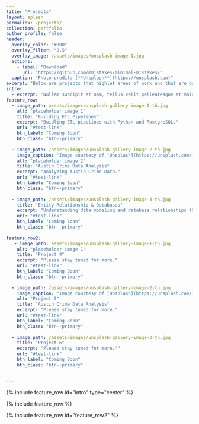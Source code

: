 ```yaml
---
title: "Projects"
layout: splash
permalink: /projects/
collection: portfolio
author_profile: false 
header:
  overlay_color: "#000"
  overlay_filter: "0.5"
  overlay_image: /assets/images/unsplash-image-1.jpg
  actions:
    - label: "Download"
      url: "https://github.com/mmistakes/minimal-mistakes/"
  caption: "Photo credit: [**Unsplash**](https://unsplash.com)"
excerpt: "Below are projects that highlet areas of work and that are benchmarks of my data analytics journey"
intro: 
  - excerpt: 'Nullam suscipit et nam, tellus velit pellentesque at malesuada, enim eaque. Quis nulla, netus tempor in diam gravida tincidunt, *proin faucibus* voluptate felis id sollicitudin. Centered with `type="center"`'
feature_row:
  - image_path: assets/images/unsplash-gallery-image-1-th.jpg
    alt: "placeholder image 1"
    title: "Building ETL Pipelines"
    excerpt: "Buidling ETL pipelines with Python and PostgreSQL."
    url: "#test-link"
    btn_label: "Coming Soon"
    btn_class: "btn--primary"
    
  - image_path: /assets/images/unsplash-gallery-image-2-th.jpg
    image_caption: "Image courtesy of [Unsplash](https://unsplash.com/)"
    alt: "placeholder image 2"
    title: "Austin Crime Data Analysis"
    excerpt: "Analyzing Austin Crime Data."
    url: "#test-link"
    btn_label: "Coming Soon"
    btn_class: "btn--primary"
    
  - image_path: /assets/images/unsplash-gallery-image-3-th.jpg
    title: "Entity Relationship & Databases"
    excerpt: "Understanding data modeling and database relationships through ERD's and schemas."
    url: "#test-link"
    btn_label: "Coming Soon"
    btn_class: "btn--primary"
    
feature_row2:
   - image_path: assets/images/unsplash-gallery-image-1-th.jpg
    alt: "placeholder image 1"
    title: "Project 4"
    excerpt: "Please stay tuned for more."
    url: "#test-link"
    btn_label: "Coming Soon"
    btn_class: "btn--primary"
    
  - image_path: /assets/images/unsplash-gallery-image-2-th.jpg
    image_caption: "Image courtesy of [Unsplash](https://unsplash.com/)"
    alt: "Project 5"
    title: "Austin Crime Data Analysis"
    excerpt: "Please stay tuned for more."
    url: "#test-link"
    btn_label: "Coming Soon"
    btn_class: "btn--primary"
    
  - image_path: /assets/images/unsplash-gallery-image-3-th.jpg
    title: "Project 6"
    excerpt: "Please stay tuned for more.""
    url: "#test-link"
    btn_label: "Coming Soon"
    btn_class: "btn--primary"


---
```


{% include feature_row id="intro" type="center" %}

{% include feature_row %}

{% include feature_row id="feature_row2" %}


